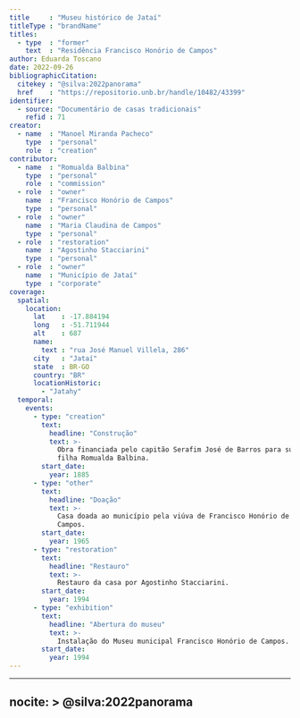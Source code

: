 ```yaml
---
title     : "Museu histórico de Jataí"
titleType : "brandName"
titles:
  - type  : "former"
    text  : "Residência Francisco Honório de Campos"
author: Eduarda Toscano
date: 2022-09-26
bibliographicCitation:
  citekey : "@silva:2022panorama"
  href    : "https://repositorio.unb.br/handle/10482/43399"
identifier:
  - source: "Documentário de casas tradicionais"
    refid : 71
creator:
  - name  : "Manoel Miranda Pacheco"
    type  : "personal"
    role  : "creation"
contributor:
  - name  : "Romualda Balbina"
    type  : "personal"
    role  : "commission"
  - role  : "owner"
    name  : "Francisco Honório de Campos"
    type  : "personal"
  - role  : "owner"
    name  : "Maria Claudina de Campos"
    type  : "personal"
  - role  : "restoration"
    name  : "Agostinho Stacciarini"
    type  : "personal"
  - role  : "owner"
    name  : "Município de Jataí"
    type  : "corporate"
coverage:
  spatial:
    location:
      lat    : -17.884194
      long   : -51.711944
      alt    : 687
      name:
        text : "rua José Manuel Villela, 286"
      city   : "Jataí"
      state  : BR-GO
      country: "BR"
      locationHistoric:
        - "Jatahy"
  temporal:
    events:
      - type: "creation"
        text:
          headline: "Construção"
          text: >-
            Obra financiada pelo capitão Serafim José de Barros para sua
            filha Romualda Balbina.
        start_date:
          year: 1885
      - type: "other"
        text:
          headline: "Doação"
          text: >-
            Casa doada ao município pela viúva de Francisco Honório de
            Campos.
        start_date:
          year: 1965
      - type: "restoration"
        text:
          headline: "Restauro"
          text: >-
            Restauro da casa por Agostinho Stacciarini.
        start_date:
          year: 1994
      - type: "exhibition"
        text:
          headline: "Abertura do museu"
          text: >-
            Instalação do Museu municipal Francisco Honório de Campos.
        start_date:
          year: 1994
---
```


---
nocite: >
  @silva:2022panorama
---


